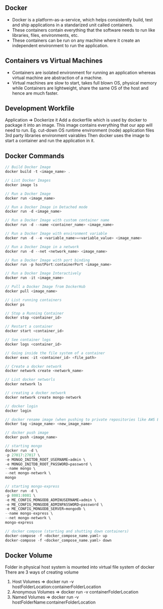 ## Docker

- Docker is a platform-as-a-service, which helps consistently build, test and ship applications in a standarized unit called containers.
- These containers contain everything that the software needs to run like libraries, files, environments, etc.
- These containers can be run on any machine where it create an independent environment to run the application.

## Containers vs Virtual Machines

- Containers are isolated environment for running an application whereas virtual machine are abstraction of a machine.
- Virtual machines are slow to start, takes full blown OS, physical memory while Containers are lightweight, share the same OS of the host and hence are much faster.

## Development Workfile

Application => Dockerize it
Add a dockerfile which is used by docker to package it into an image.
This image contains everything that our app will need to run.
Eg.
cut-down OS
runtime environment (node)
application files
3rd party libraries
environment vairables
Then docker uses the image to start a container and run the application in it.

## Docker Commands

```cpp
// Build Docker Image
docker build -t <image_name> .

// List Docker Images
docker image ls

// Run a Docker Image
docker run <image_name>

// Run a Docker Image in Detached mode
docker run -d <image_name>

// Run a Docker Image with custom container name
docker run -d --name <container_name> <image_name>

// Run a Docker Image with environment variable
docker run -d --e <variable_name>=<variable_value> <image_name>

// Run a Docker Image in a network
docker run -d --net <network_name> <image_name>

// Run a Docker Image with port binding
docker run -p hostPort:containerPort <image_name>

// Run a Docker Image Interactively
docker run -it <image_name> 

// Pull a Docker Image from DockerHub
docker pull <image_name>

// List running containers
docker ps 

// Stop a Running Container
docker stop <container_id>

// Restart a container
docker start <container_id>

// See container logs
docker logs <container_id>

// Going inside the file system of a container
docker exec -it <container_id> <file_path>

// Create a docker network
docker network create <network_name>

// List docker networls
docker network ls

// creating a docker network
docker network create mongo-network

// docker login
docker login

// docker rename image (when pushing to private repositories like AWS ECR (elastic container repository))
docker tag <image_name> <new_image_name>

// docker push image
docker push <image_name>

// starting mongo
docker run -d \        
-p 27017:27017 \
-e MONGO_INITDB_ROOT_USERNAME=admin \
-e MONGO_INITDB_ROOT_PASSWORD=password \
--name mongo \
--net mongo-network \
mongo

// starting mongo-express
docker run -d \        
-p 8081:8081 \
-e ME_CONFIG_MONGODB_ADMINUSERNAME=admin \
-e ME_CONFIG_MONGODB_ADMINPASSWORD=password \
-e ME_CONFIG_MONGODB_SERVER=mongodb \
--name mongo-express \
--net mongo-network \
mongo-express

// docker compose (starting and shutting down containers)
docker-compose -f <docker_compose_name.yaml> up
docker-compose -f <docker_compose_name.yaml> down
```

## Docker Volume
Folder in physical host system is mounted into virtual file system of docker
There are 3 ways of creating volume
1. Host Volumes => docker run -v hostFolderLocation:containerFolderLocation
2. Anonymous Volumes => docker run -v containerFolderLocation
3. Named Volumes => docker run -v hostFolderName:containerFolderLocation